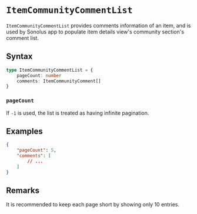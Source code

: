 # `ItemCommunityCommentList`

`ItemCommunityCommentList` provides comments information of an item, and is used by Sonolus app to populate item details view's community section's comment list.

## Syntax

```ts
type ItemCommunityCommentList = {
    pageCount: number
    comments: ItemCommunityComment[]
}
```

### `pageCount`

If `-1` is used, the list is treated as having infinite pagination.

## Examples

```json
{
    "pageCount": 5,
    "comments": [
        // ...
    ]
}
```

## Remarks

It is recommended to keep each page short by showing only 10 entries.
